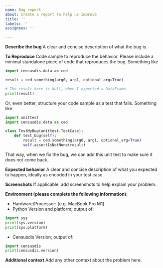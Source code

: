 ```yaml
---
name: Bug report
about: Create a report to help us improve
title: ''
labels: ''
assignees: ''

---
```


**Describe the bug**
A clear and concise description of what the bug is.

**To Reproduce**
Code sample to reproduce the behavior. Please include a minimal standalone piece of 
code that reproduces the bug. Something like

```python
import censusdis.data as ced

result = ced.something(arg0, arg1, optional_arg=True)

# The result here is Null, when I expected a DataFrame.
print(result)
```

Or, even better, structure your code sample as a test that fails. Something like

```python
import unittest
import censusdis.data as ced

class TestMyBug(unittest.TestCase):
    def test_bug(self):
        result = ced.something(arg0, arg1, optional_arg=True)
        self.assertIsNotNone(result)
```
That way, when we fix the bug, we can add this unit test to make sure it does
not come back.

**Expected behavior**
A clear and concise description of what you expected to happen,
ideally as encoded in your test case.

**Screenshots**
If applicable, add screenshots to help explain your problem.

**Environment (please complete the following information):**
 - Hardware/Processor: [e.g. MacBook Pro M1]
 - Python Version and platform; output of:
```python
import sys
print(sys.version)
print(sys.platform)
```
 - Censusdis Version; output of:
```python
import censusdis
print(censusdis.version)
```

**Additional context**
Add any other context about the problem here.
